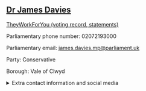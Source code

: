 ## <a href="https://members.parliament.uk/member/4476/contact">Dr James Davies</a>

<a href="https://www.theyworkforyou.com/mp/25292/james_davies/vale_of_clwyd">TheyWorkForYou (voting record, statements)</a> 

Parliamentary phone number: 02072193000 

Parliamentary email: james.davies.mp@parliament.uk 

Party: Conservative 

Borough: Vale of Clwyd 

<details><summary>Extra contact information and social media</summary> 
<li>Website: http://www.jamesdaviesmp.co.uk/</li>
<li>Twitter:</li>
<li>Constituency office phone number:</li>
<li>Constituency office email:</li>
<li>Facebook: https://www.facebook.com/jamesdaviesmp</li>
<li>Instagram:</li>
<li>Youtube:</li>
<li>Linkedin:</li>
<li>Government department phone number:</li>
<li>Government department email:</li>
<li>Threads:</li>
<li>Party office phone number:</li>
<li>Party office email:</li>
<li>Tiktok:</li>
</details>